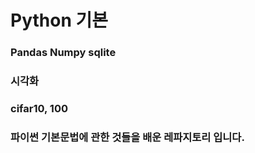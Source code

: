 # Python 기본 
 
### Pandas Numpy sqlite
### 시각화 
### cifar10, 100
### 파이썬 기본문법에 관한 것들을 배운 레파지토리 입니다. 
